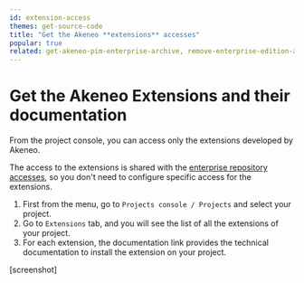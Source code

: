 ```yaml
---
id: extension-access
themes: get-source-code
title: "Get the Akeneo **extensions** accesses"
popular: true
related: get-akeneo-pim-enterprise-archive, remove-enterprise-edition-access
---
```


# Get the Akeneo Extensions and their documentation

From the project console, you can access only the extensions developed by Akeneo.

The access to the extensions is shared with the [enterprise repository accesses](/articles/get-akeneo-pim-enterprise-archive.html), so you don't need to configure specific access for the extensions. 

1. First from the menu, go to `Projects console / Projects` and select your project.
2. Go to `Extensions` tab, and you will see the list of all the extensions of your project.
3. For each extension, the documentation link provides the technical documentation to install the extension on your project.

[screenshot]

